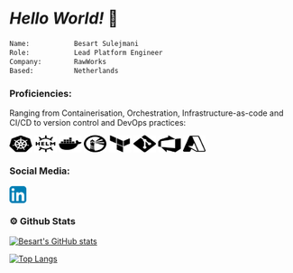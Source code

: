 # ***Hello World!*** 👋 

    Name:           Besart Sulejmani
    Role:           Lead Platform Engineer
    Company:        RawWorks
    Based:          Netherlands

### **Proficiencies:**

Ranging from Containerisation, Orchestration, Infrastructure-as-code and CI/CD to version control and DevOps practices:

<p align="left">
<a href="https://kubernetes.io/" target="blank"><img align="center" src="/Interests/kubernetes.svg" alt="Kubernetes" height="30" width="40" /></a>
<a href="https://helm.sh/" target="blank"><img align="center" src="/Interests/helm.svg" alt="Helm Charts" height="30" width="40" /></a>
<a href="https://docker.com" target="blank"><img align="center" src="/Interests/docker.svg" alt="Docker" height="30" width="40" /></a>
<a href="https://goharbor.io/" target="blank"><img align="center" src="/Interests/harbor.svg" alt="Harbor" height="30" width="40" /></a>
<a href="https://www.terraform.io/" target="blank"><img align="center" src="/Interests/terraform.svg" alt="Terraform" height="30" width="40" /></a>
<a href="https://git-scm.com/" target="blank"><img align="center" src="/Interests/git.svg" alt="Git" height="30" width="40" /></a>
<a href="https://azure.microsoft.com/en-us/services/devops/" target="blank"><img align="center" src="/Interests/azuredevops.svg" alt="AzureDevOps" height="30" width="40" /></a>
<a href="https://azure.microsoft.com" target="blank"><img align="center" src="/Interests/microsoftazure.svg" alt="Azure" height="30" width="40" /></a>
</p>

### **Social Media:**

<p align="left"> <a href="https://www.linkedin.com/in/besart-sulejmani-0b92aa25/" target="blank"><img align="center" src="/Socials/linkedin.png" alt="Linkedin" height="30" width="30" /></a> </p>

### ⚙ Github Stats

[![Besart's GitHub stats](https://github-readme-stats.vercel.app/api?username=BesartSulejmani&show_icons=true&count_private=true&theme=react)](https://github.com/anuraghazra/github-readme-stats)


[![Top Langs](https://github-readme-stats.vercel.app/api/top-langs/?username=BesartSulejmani&theme=react)](https://github.com/anuraghazra/github-readme-stats)